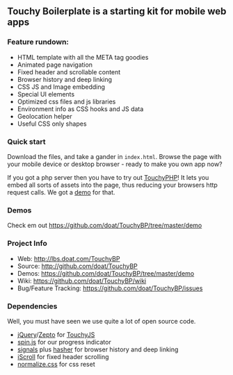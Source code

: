 Touchy Boilerplate is a starting kit for mobile web apps
---

### Feature rundown:

* HTML template with all the META tag goodies
* Animated page navigation
* Fixed header and scrollable content
* Browser history and deep linking
* CSS JS and Image embedding
* Special UI elements
* Optimized css files and js libraries
* Environment info as CSS hooks and JS data
* Geolocation helper
* Useful CSS only shapes

### Quick start

Download the files, and take a gander in `index.html`.
Browse the page with your mobile device or desktop browser - ready to make you own app now?

If you got a php server then you have to try out [TouchyPHP](http://github.com/doat/TouchyPHP)!
It lets you embed all sorts of assets into the page, thus reducing your browsers http request calls.
We got a [demo](https://github.com/doat/TouchyBP/tree/master/demo/getfile) for that.

### Demos

Check em out <https://github.com/doat/TouchyBP/tree/master/demo>

### Project Info

* Web: <http://lbs.doat.com/TouchyBP>
* Source: <http://github.com/doat/TouchyBP>
* Demos: <https://github.com/doat/TouchyBP/tree/master/demo>
* Wiki: <https://github.com/doat/TouchyBP/wiki>
* Bug/Feature Tracking: <https://github.com/doat/TouchyBP/issues>


### Dependencies

Well, you must have seen we use quite a lot of open source code.

* [jQuery](http://www.jquery.com)/[Zepto](http://www.zeptojs.com) for [TouchyJS](http://github.com/doat/TouchyJS)
* [spin.js](http://fgnass.github.com/spin.js/) for our progress indicator 
* [signals](http://millermedeiros.github.com/js-signals/) plus [hasher](https://github.com/millermedeiros/Hasher) for browser history and deep linking
* [iScroll](http://cubiq.org/iscroll-4) for fixed header scrolling
* [normalize.css](http://necolas.github.com/normalize.css/) for css reset